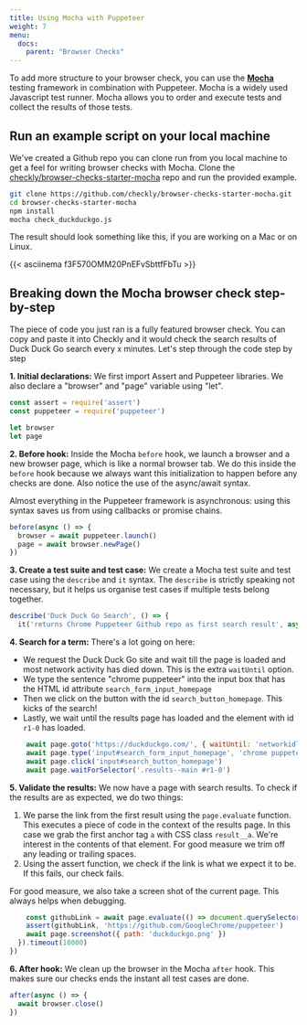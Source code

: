 ```yaml
---
title: Using Mocha with Puppeteer
weight: 7
menu:
  docs:
    parent: "Browser Checks"
---
```


To add more structure to your browser check, you can use the **[Mocha](https://mochajs.org/)** testing framework in combination
with Puppeteer. Mocha is a widely used Javascript test runner. Mocha allows you to order and execute tests and collect the results of those tests.
 
## Run an example script on your local machine
 
 We've created a Github repo you can clone run from you local machine to get a feel for writing browser checks with Mocha.
 Clone the [checkly/browser-checks-starter-mocha](https://github.com/checkly/browser-checks-starter-mocha.git) repo and run the provided example. 
 
 ```bash
 git clone https://github.com/checkly/browser-checks-starter-mocha.git
 cd browser-checks-starter-mocha
 npm install
 mocha check_duckduckgo.js
 ```
 
 The result should look something like this, if you are working on a Mac or on Linux.
 
 {{< asciinema f3F570OMM20PnEFvSbttfFbTu >}}
 
## Breaking down the Mocha browser check step-by-step
 
 The piece of code you just ran is a fully featured browser check. You can copy and paste it into Checkly and it would 
 check the search results of Duck Duck Go search every x minutes.
 Let's step through the code step by step
 
 **1. Initial declarations:** We first import Assert and Puppeteer libraries. We also declare a "browser" and "page" variable
 using "let".
 
 ```js
 const assert = require('assert')
 const puppeteer = require('puppeteer')
 
 let browser
 let page
 ```
 
 **2. Before hook:** Inside the Mocha `before` hook, we launch a browser and a new browser page, which is like a normal browser
 tab. We do this inside the `before` hook because we always want this initialization to happen before any checks are done.
 Also notice the use of the async/await syntax.  
 
 Almost everything in the Puppeteer framework is asynchronous: using this syntax saves us from using callbacks or promise chains.
 
 ```js
 before(async () => {
   browser = await puppeteer.launch()
   page = await browser.newPage()
 })
 ```
 **3. Create a test suite and test case:** We create a Mocha test suite and test case using the `describe` and `it` syntax.
 The `describe` is strictly speaking not necessary, but it helps us organise test cases if multiple tests belong together.
 
 ```js
 describe('Duck Duck Go Search', () => {
   it('returns Chrome Puppeteer Github repo as first search result', async () => {
 ```
 **4. Search for a term:** There's a lot going on here:
 
 - We request the Duck Duck Go site and wait till the page is loaded and most network activity has died down. This is the 
 extra `waitUntil` option.
 - We type the sentence "chrome puppeteer" into the input box that has the HTML id attribute `search_form_input_homepage`
 - Then we click on the button with the id `search_button_homepage`. This kicks of the search!
 - Lastly, we wait until the results page has loaded and the element with id `r1-0` has loaded.
 
 ```js
     await page.goto('https://duckduckgo.com/', { waitUntil: 'networkidle2' })
     await page.type('input#search_form_input_homepage', 'chrome puppeteer', { delay: 50 })
     await page.click('input#search_button_homepage')
     await page.waitForSelector('.results--main #r1-0')
 ```
 
 **5. Validate the results:** We now have a page with search results. To check if the results are as expected, we do two
 things:
 
 1. We parse the link from the first result using the `page.evaluate` function. This executes a piece of code in the context
 of the results page. In this case we grab the first anchor tag `a` with CSS class `result__a`. We're interest in the contents
 of that element. For good measure we trim off any leading or trailing spaces.
 2. Using the assert function, we check if the link is what we expect it to be. If this fails, our check fails.
 
 For good measure, we also take a screen shot of the current page. This always helps when debugging. 
 
 ```js
     const githubLink = await page.evaluate(() => document.querySelector('a.result__a').textContent.trim())
     assert(githubLink, 'https://github.com/GoogleChrome/puppeteer')
     await page.screenshot({ path: 'duckduckgo.png' })
   }).timeout(10000)
 })
 ```
 **6. After hook:** We clean up the browser in the Mocha `after` hook. This makes sure our checks ends the instant all test
 cases are done.
 
 ```js
 after(async () => {
   await browser.close()
 })
 ```
